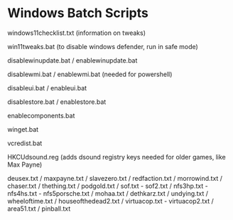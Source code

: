 # Windows Batch Scripts
windows11checklist.txt (information on tweaks)

win11tweaks.bat (to disable windows defender, run in safe mode)

disablewinupdate.bat / enablewinupdate.bat

disablewmi.bat / enablewmi.bat (needed for powershell)

disableui.bat / enableui.bat

disablestore.bat / enablestore.bat

enablecomponents.bat

winget.bat

vcredist.bat

HKCUdsound.reg (adds dsound registry keys needed for older games, like Max Payne)

deusex.txt / maxpayne.txt / slavezero.txt / redfaction.txt / morrowind.txt / chaser.txt / thething.txt / podgold.txt / sof.txt - sof2.txt / nfs3hp.txt - nfs4hs.txt - nfs5porsche.txt / mohaa.txt  / dethkarz.txt / undying.txt / wheeloftime.txt / houseofthedead2.txt / virtuacop.txt - virtuacop2.txt / area51.txt / pinball.txt
